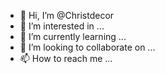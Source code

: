 - 👋 Hi, I’m @Christdecor
- 👀 I’m interested in ...
- 🌱 I’m currently learning ...
- 💞️ I’m looking to collaborate on ...
- 📫 How to reach me ...

<!---
Christdecor/Christdecor is a ✨ special ✨ repository because its `README.md` (this file) appears on your GitHub profile.
You can click the Preview link to take a look at your changes.
--->
